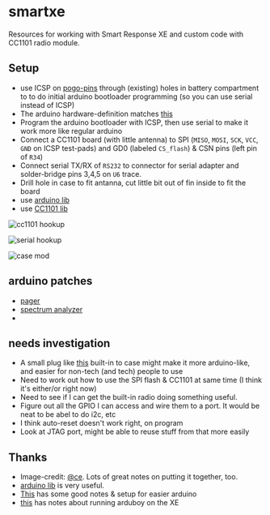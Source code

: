 # smartxe

Resources for working with Smart Response XE and custom code with CC1101 radio module.

## Setup

* use ICSP on [pogo-pins](https://github.com/securelyfitz/smartresponse) through (existing) holes in battery compartment to to do initial arduino bootloader programming (so you can use serial instead of ICSP)
* The arduino hardware-definition matches [this](https://learn.sparkfun.com/tutorials/atmega128rfa1-dev-board-hookup-guide/overview)
* Program the arduino bootloader with ICSP, then use serial to make it work more like regular arduino
* Connect a CC1101 board (with little antenna) to SPI (`MISO`, `MOSI`, `SCK`, `VCC`, `GND` on ICSP test-pads) and GD0 (labeled `CS_flash`) & CSN pins (left pin of `R34`)
* Connect serial TX/RX of `RS232` to connector for serial adapter and solder-bridge pins 3,4,5 on `U6` trace.
* Drill hole in case to fit antanna, cut little bit out of fin inside to fit the board
* use [arduino lib](https://github.com/bitbank2/SmartResponseXE)
* use [CC1101 lib](https://github.com/ea/CC1101)

![cc1101 hookup](https://github.com/ea/srxe_cc1101/raw/master/photos/board_annot.png)

![serial hookup](https://github.com/ea/srxe_cc1101/raw/master/photos/uart.png)

![case mod](https://github.com/ea/srxe_cc1101/raw/master/photos/cc1101_fits.png)

## arduino patches

* [pager](https://github.com/ea/srxe_cc1101/tree/master/srxe_cc1101_pager)
* [spectrum analyzer](https://github.com/ea/srxe_cc1101/tree/master/srxe_specan)
* 

## needs investigation

* A small plug like [this](https://www.sparkfun.com/products/14050) built-in to case might make it more arduino-like, and easier for non-tech (and tech) people to use
* Need to work out how to use the SPI flash & CC1101 at same time (I think it's either/or right now)
* Need to see if I can get the built-in radio doing something useful.
* Figure out all the GPIO I can access and wire them to a port. It would be neat to be abel to do i2c, etc
* I think auto-reset doesn't work right, on program
* Look at JTAG port, might be able to reuse stuff from that more easily

## Thanks

* Image-credit: [@ce](https://github.com/ea/srxe_cc1101). Lots of great notes on putting it together, too.
* [arduino lib](https://github.com/bitbank2/SmartResponseXE) is very useful.
* [This](https://github.com/fdufnews/SMART-Response-XE-Low_level) has some good notes & setup for easier arduino
* [this](https://community.arduboy.com/t/smart-response-xe-re-purposed-into-arduboy/6094) has notes about running arduboy on the XE